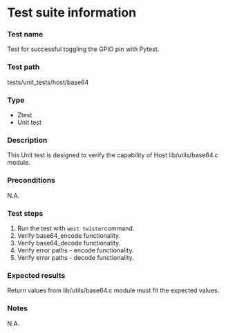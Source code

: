 # Test suite information

### Test name
Test for successful toggling the GPIO pin with Pytest.

### Test path
tests/unit_tests/host/base64

### Type
- Ztest
- Unit test

### Description
This Unit test is designed to verify the capability of Host lib/utils/base64.c module.

### Preconditions
N.A.

### Test steps
1. Run the test with `west twister`command.
2. Verify base64_encode functionality.
3. Verify base64_decode functionality.
3. Verify error paths - encode functionality.
3. Verify error paths - decode functionality.

### Expected results
Return values from lib/utils/base64.c module must fit the expected values.

### Notes
N.A.